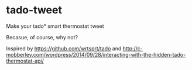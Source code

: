 # tado-tweet
Make your tado° smart thermostat tweet

Becasue, of course, why not?

Inspired by https://github.com/wrtsprt/tado and http://c-mobberley.com/wordpress/2014/09/28/interacting-with-the-hidden-tado-thermostat-api/
